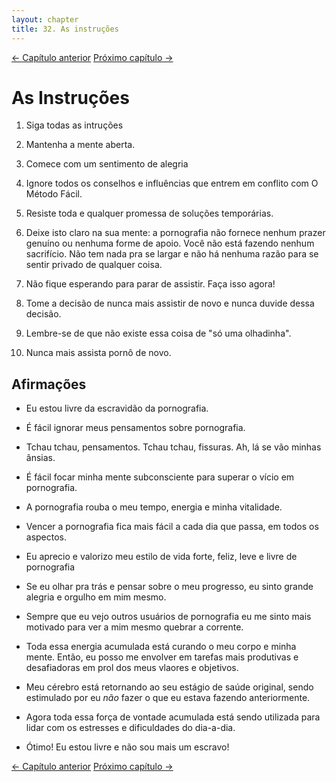 ```yaml
---
layout: chapter
title: 32. As instruções 
---
```


<div class="pagination-selector">
<a href="31-conselhos-a-nao-usuarios.html" class="chapter-btn">&larr; Capítulo anterior</a>
<a href="33-fim-do-livro.html" class="chapter-btn">Próximo capítulo &#8594;</a>
</div>

# As Instruções

1.   Siga todas as intruções

2.   Mantenha a mente aberta.

3.   Comece com um sentimento de alegria

4.   Ignore todos os conselhos e influências que entrem em conflito com O Método Fácil.

5.   Resiste toda e qualquer promessa de soluções temporárias.

6.   Deixe isto claro na sua mente: a pornografia não fornece nenhum prazer genuíno ou nenhuma forme de apoio. Você não está fazendo nenhum sacrifício. Não tem nada pra se largar e não há nenhuma razão para se sentir privado de qualquer coisa.

7.   Não fique esperando para parar de assistir. Faça isso agora!

8.   Tome a decisão de nunca mais assistir de novo e nunca duvide dessa decisão.

9.   Lembre-se de que não existe essa coisa de "só uma olhadinha".

10.  Nunca mais assista pornô de novo.

## Afirmações

-  Eu estou livre da escravidão da pornografia.

-  É fácil ignorar meus pensamentos sobre pornografia.

-  Tchau tchau, pensamentos. Tchau tchau, fissuras. Ah, lá se vão minhas ânsias.

-  É fácil focar minha mente subconsciente para superar o vício em pornografia.

-  A pornografia rouba o meu tempo, energia e minha vitalidade.

-  Vencer a pornografia fica mais fácil a cada dia que passa, em todos os aspectos.

-  Eu aprecio e valorizo meu estilo de vida forte, feliz, leve e livre de pornografia

-  Se eu olhar pra trás e pensar sobre o meu progresso, eu sinto grande alegria e orgulho em mim mesmo.

-  Sempre que eu vejo outros usuários de pornografia eu me sinto mais motivado para ver a mim mesmo quebrar a corrente.

-  Toda essa energia acumulada está curando o meu corpo e minha mente. Então, eu posso me envolver em tarefas mais produtivas e desafiadoras em prol dos meus vlaores e objetivos.

-  Meu cérebro está retornando ao seu estágio de saúde original, sendo estimulado por eu *não* fazer o que eu estava fazendo anteriormente.

-  Agora toda essa força de vontade acumulada está sendo utilizada para lidar com os estresses e dificuldades do dia-a-dia.

-  Ótimo! Eu estou livre e não sou mais um escravo!

<div class="pagination-selector">
<a href="31-conselhos-a-nao-usuarios.html" class="chapter-btn">&larr; Capítulo anterior</a>
<a href="33-fim-do-livro.html" class="chapter-btn">Próximo capítulo &#8594;</a>
</div>

